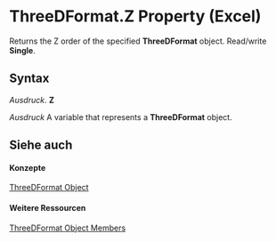 
# ThreeDFormat.Z Property (Excel)

Returns the Z order of the specified  **ThreeDFormat** object. Read/write **Single**.


## Syntax

 _Ausdruck_. **Z**

 _Ausdruck_ A variable that represents a **ThreeDFormat** object.


## Siehe auch


#### Konzepte


[ThreeDFormat Object](9cb41236-6aba-4d6c-a54c-5e177657c8d1.md)
#### Weitere Ressourcen


[ThreeDFormat Object Members](http://msdn.microsoft.com/library/1693142f-53c2-1185-6162-9a99b3ae25d6%28Office.15%29.aspx)